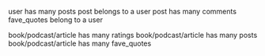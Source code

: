 user has many posts
post belongs to a user
post has many comments
fave_quotes belong to a user

book/podcast/article has many ratings
book/podcast/article has many posts
book/podcast/article has many fave_quotes
